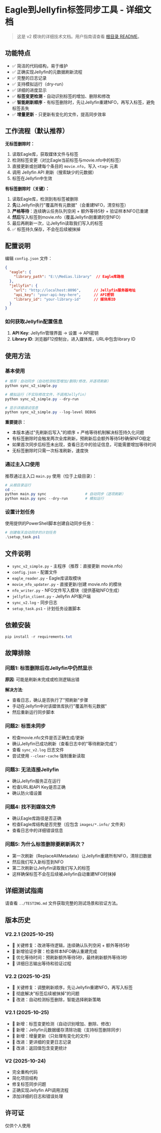 # Eagle到Jellyfin标签同步工具 - 详细文档

> 这是 v2 模块的详细技术文档。用户指南请查看 [根目录 README](../README.md)。

## 功能特点

- ✅ 简洁的代码结构，易于维护
- ✅ 正确实现Jellyfin的元数据刷新流程
- ✅ 完整的日志记录
- ✅ 支持模拟运行（dry-run）
- ✅ 详细的进度显示
- ✅ **标签变更检测** - 自动识别标签的增加、删除和修改
- ✅ **智能刷新顺序** - 有标签删除时，先让Jellyfin重建NFO，再写入标签，避免标签丢失
- ✅ **增量更新** - 只更新有变化的文件，提高同步效率

## 工作流程（默认推荐）

**无标签删除时：**
1. 读取Eagle库，获取媒体文件与标签
2. 检测标签变更（对比Eagle当前标签与movie.nfo中的标签）
3. 直接更新或创建每个条目的 `movie.nfo`，写入 `<tag>` 元素
4. 调用 Jellyfin API 刷新（搜索缺少的元数据）
5. 标签在Jellyfin中生效

**有标签删除时（关键）：**
1. 读取Eagle库，检测到有标签被删除
2. **先**让Jellyfin执行"覆盖所有元数据"（会重建NFO，清空标签）
3. **严格等待**：连续确认任务队列空闲 + 额外等待5秒 + 验证样本NFO已重建
4. **然后**写入标签到movie.nfo（覆盖Jellyfin刚重建的空NFO）
5. 最后再刷新一次，让Jellyfin读取我们写入的标签
6. ✅ 标签持久保存，不会在后续被抹掉

## 配置说明

编辑 `config.json` 文件：

```json
{
  "eagle": {
    "library_path": "E:\\Medias.library"  // Eagle库路径
  },
  "jellyfin": {
    "url": "http://localhost:8096",      // Jellyfin服务器地址
    "api_key": "your-api-key-here",      // API密钥
    "library_id": "your-library-id"      // 媒体库ID
  }
}
```

### 如何获取Jellyfin配置信息

1. **API Key**: Jellyfin管理界面 → 设置 → API密钥
2. **Library ID**: 浏览器F12控制台，进入媒体库，URL中包含library ID

## 使用方法

### 基本使用

```powershell
# 推荐：自动同步（自动检测标签增加/删除/修改，并逐项刷新）
python sync_v2_simple.py

# 模拟运行（不实际修改文件，不调用Jellyfin）
python sync_v2_simple.py --dry-run

# 显示详细调试信息
python sync_v2_simple.py --log-level DEBUG
```

**重要提示**：
- 本版本通过"先刷新后写入"的顺序 + 严格等待机制解决标签持久化问题
- 有标签删除时会触发两次全库刷新，预刷新后会额外等待5秒确保NFO稳定
- 如果首次同步后标签未出现，查看日志中的验证信息，可能需要增加等待时间
- 无标签删除时只需一次标准刷新，速度快

### 通过主入口使用

推荐通过主入口 `main.py` 使用（位于上级目录）：

```powershell
# 从根目录运行
cd ..
python main.py sync                  # 自动同步（逐项刷新）
python main.py sync --dry-run        # 模拟运行
```

### 设置计划任务

使用提供的PowerShell脚本创建自动同步任务：

```powershell
# 创建每天自动同步的计划任务
.\setup_task.ps1
```

## 文件说明

- `sync_v2_simple.py` - 主程序（推荐：直接更新 movie.nfo）
- `config.json` - 配置文件
- `eagle_reader.py` - Eagle库读取模块
- `movie_nfo_updater.py` - 直接更新/创建 movie.nfo 的模块
- `nfo_writer.py` - NFO文件写入模块（提供基础NFO生成）
- `jellyfin_client.py` - Jellyfin API客户端
- `sync_v2.log` - 同步日志
- `setup_task.ps1` - 计划任务设置脚本

## 依赖安装

```powershell
pip install -r requirements.txt
```

## 故障排除

### 问题1: 标签删除后在Jellyfin中仍然显示

**原因**: 可能是刷新未完成或检测逻辑出错

**解决方法**: 
- 查看日志，确认是否执行了"预刷新"步骤
- 手动在Jellyfin中对该媒体库执行"覆盖所有元数据"
- 然后重新运行同步脚本

### 问题2: 标签未同步

- 检查movie.nfo文件是否正确生成/更新
- 确认Jellyfin已成功刷新（查看日志中的"等待刷新完成"）
- 查看 `sync_v2.log` 日志文件
- 尝试使用 `--clear-cache` 强制重新读取

### 问题3: 无法连接Jellyfin

- 确认Jellyfin服务正在运行
- 检查URL和API Key是否正确
- 确认防火墙设置

### 问题4: 找不到媒体文件

- 确认Eagle库路径是否正确
- 检查Eagle库结构是否完整（应包含 `images/*.info/` 文件夹）
- 查看日志中的详细错误信息

### 问题5: 为什么标签删除要刷新两次？

- 第一次刷新（ReplaceAllMetadata）让Jellyfin重建所有NFO，清除旧数据
- 然后我们写入新标签到NFO
- 第二次刷新让Jellyfin读取我们写入的标签
- 这样确保标签不会在后续被Jellyfin自动重建NFO时抹掉

## 详细测试指南

请查看 `../TESTING.md` 文件获取完整的测试场景和验证方法。

## 版本历史

### V2.2.1 (2025-10-25)
- 🔧 关键修复：改进等待逻辑，连续确认队列空闲 + 额外等待5秒
- 🔧 新增验证步骤：检查样本NFO确认重建完成
- 🔧 优化等待时间：预刷新额外等待5秒，最终刷新额外等待3秒
- 📝 详细日志输出等待和验证过程

### V2.2 (2025-10-25)
- 🎉 关键修复：调整刷新顺序，先让Jellyfin重建NFO，再写入标签
- 🎉 彻底解决"标签后续被抹掉"的问题
- 📝 改进：自动检测标签删除，智能选择刷新策略

### V2.1 (2025-10-25)
- 🎉 新增：标签变更检测（自动识别增加、删除、修改）
- 🎉 新增：Jellyfin元数据缓存清除功能（支持标签删除同步）
- 🎉 新增：增量更新（只处理有变化的文件）
- 📝 改进：更详细的变更日志记录
- 📝 改进：返回值包含变更统计

### V2 (2025-10-24)
- 完全重构代码
- 简化项目结构
- 修复标签同步问题
- 正确实现Jellyfin API调用流程
- 添加详细的日志和错误处理

## 许可证

仅供个人使用
